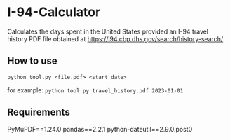 # I-94-Calculator
Calculates the days spent in the United States provided an I-94 travel history PDF file obtained at https://i94.cbp.dhs.gov/search/history-search/

## How to use
`python tool.py <file.pdf> <start_date>`

for example:
`python tool.py travel_history.pdf 2023-01-01`

## Requirements
PyMuPDF==1.24.0
pandas==2.2.1
python-dateutil==2.9.0.post0
